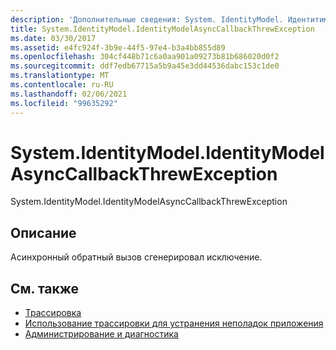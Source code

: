 ```yaml
---
description: 'Дополнительные сведения: System. IdentityModel. Идентитимоделасинккаллбакксревексцептион'
title: System.IdentityModel.IdentityModelAsyncCallbackThrewException
ms.date: 03/30/2017
ms.assetid: e4fc924f-3b9e-44f5-97e4-b3a4bb855d89
ms.openlocfilehash: 304cf448b71c6a0aa901a09273b81b686020d0f2
ms.sourcegitcommit: ddf7edb67715a5b9a45e3dd44536dabc153c1de0
ms.translationtype: MT
ms.contentlocale: ru-RU
ms.lasthandoff: 02/06/2021
ms.locfileid: "99635292"
---
```

# <a name="systemidentitymodelidentitymodelasynccallbackthrewexception"></a>System.IdentityModel.IdentityModelAsyncCallbackThrewException

System.IdentityModel.IdentityModelAsyncCallbackThrewException  
  
## <a name="description"></a>Описание  

 Асинхронный обратный вызов сгенерировал исключение.  
  
## <a name="see-also"></a>См. также

- [Трассировка](index.md)
- [Использование трассировки для устранения неполадок приложения](using-tracing-to-troubleshoot-your-application.md)
- [Администрирование и диагностика](../index.md)
